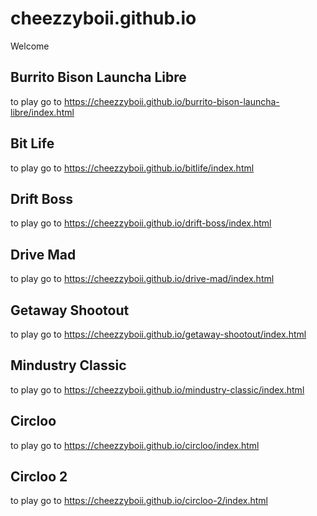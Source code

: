 # cheezzyboii.github.io
Welcome
## Burrito Bison Launcha Libre
to play go to https://cheezzyboii.github.io/burrito-bison-launcha-libre/index.html
## Bit Life
to play go to https://cheezzyboii.github.io/bitlife/index.html
## Drift Boss
to play go to https://cheezzyboii.github.io/drift-boss/index.html
## Drive Mad
to play go to https://cheezzyboii.github.io/drive-mad/index.html
## Getaway Shootout
to play go to https://cheezzyboii.github.io/getaway-shootout/index.html
## Mindustry Classic
to play go to https://cheezzyboii.github.io/mindustry-classic/index.html
## Circloo
to play go to https://cheezzyboii.github.io/circloo/index.html
## Circloo 2
to play go to https://cheezzyboii.github.io/circloo-2/index.html
